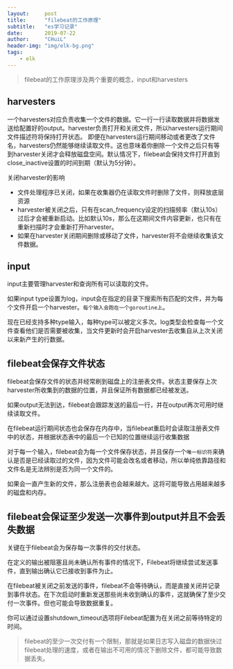 ```yaml
---
layout:     post
title:      "filebeat的工作原理"
subtitle:   "es学习记录"
date:       2019-07-22
author:     "CHuiL"
header-img: "img/elk-bg.png"
tags:
    - elk
---
```


> filebeat的工作原理涉及两个重要的概念，input和harvesters

## harvesters
一个harvesters对应负责收集一个文件的数据。它一行一行读取数据并将数据发送给配置好的output。harvester负责打开和关闭文件，所以harvesters运行期间文件描述符将保持打开状态。
即便在harvesters运行期间移动或者更改了文件名，harvesters仍然能够继续读取文件。这也意味着你删除一个文件之后只有等到harvester关闭才会释放磁盘空间。默认情况下，filebeat会保持文件打开直到close_inactive设置的时间到期（默认为5分钟）。

关闭harvester的影响
- 文件处理程序已关闭，如果在收集器仍在读取文件时删除了文件，则释放底层资源
- harvester被关闭之后，只有在scan_frequency设定的扫描频率（默认10s）过后才会被重新启动。比如默认10s，那么在这期间文件内容更新，也只有在重新扫描时才会重新打开harvester。
- 如果在harvester关闭期间删除或移动了文件，harvester将不会继续收集该文件数据。

## input
input主要管理harvester和查询所有可以读取的文件。

如果input type设置为log，input会在指定的目录下搜索所有匹配的文件，并为每个文件开启一个harvester。`每个输入会跑在一个goroutine上`。

现在已经支持多种type输入，每种type可以被定义多次。log类型会检查每一个文件查看他们是否需要被收集，当文件更新时会开启harvester去收集自从上次关闭以来新产生的行数据。

## filebeat会保存文件状态
filebeat会保存文件的状态并经常刷到磁盘上的注册表文件。状态主要保存上次harvester所收集到的数据的位置，并且保证所有数据都已经被发送。 

如果output无法到达，filebeat会跟踪发送的最后一行，并在output再次可用时继续读取文件。  

在filebeat运行期间状态也会保存在内存中，当filebeat重启时会读取注册表文件中的状态，并根据状态表中的最后一个已知的位置继续运行收集数据

对于每一个输入，filebeat会为每一个文件保存状态，并且保存一个`唯一标识符`来确认是否是已经读取过的文件，因为文件可能会改名或者移动，所以单纯依靠路径和文件名是无法辨别是否为同一个文件的。

如果会一直产生新的文件，那么注册表也会越来越大。这将可能导致占用越来越多的磁盘和内存。

## filebeat会保证至少发送一次事件到output并且不会丢失数据
关键在于filebeat会为保存每一次事件的交付状态。

在定义的输出被阻塞且尚未确认所有事件的情况下，Filebeat将继续尝试发送事件，直到输出确认它已接收到事件为止。

在filebeat被关闭之前发送的事件，filebeat不会等待确认，而是直接关闭并记录到事件状态。在下次启动时重新发送那些尚未收到确认的事件，这就确保了至少交付一次事件。但也可能会导致数据重复。

你可以通过设置shutdown_timeout选项将Filebeat配置为在关闭之前等待特定的时间。

>filebeat的至少一次交付有一个限制，那就是如果日志写入磁盘的数据快过filebeat处理的速度，或者在输出不可用的情况下删除文件，都可能导致数据丢失。

